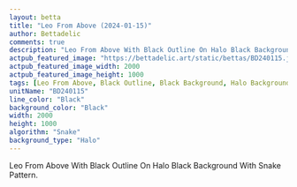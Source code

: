 ```yaml
---
layout: betta
title: "Leo From Above (2024-01-15)"
author: Bettadelic
comments: true
description: "Leo From Above With Black Outline On Halo Black Background With Snake Pattern."
actpub_featured_image: "https://bettadelic.art/static/bettas/BD240115.jpg"
actpub_featured_image_width: 2000
actpub_featured_image_height: 1000
tags: [Leo From Above, Black Outline, Black Background, Halo Background Pattern, Snake Pattern, January 2024]
unitName: "BD240115"
line_color: "Black"
background_color: "Black"
width: 2000
height: 1000
algorithm: "Snake"
background_type: "Halo"
---
```


Leo From Above With Black Outline On Halo Black Background With Snake Pattern.
